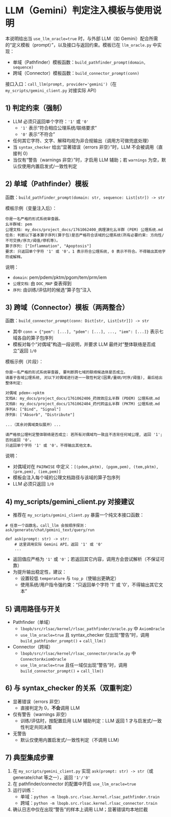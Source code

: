 # LLM（Gemini）判定注入模板与使用说明

本说明给出当 `use_llm_oracle=true` 时，与外部 LLM（如 Gemini）配合所需的“定义模板（prompt）”，以及接口与返回约束。模板已在 `llm_oracle.py` 中实现：

- 单域（Pathfinder）模板函数：`build_pathfinder_prompt(domain, sequence)`
- 跨域（Connector）模板函数：`build_connector_prompt(conn)`

接口入口：`call_llm(prompt, provider='gemini')`（在 `my_scripts/gemini_client.py` 对接实际 API）

## 1) 判定约束（强制）

- LLM 必须只返回单个字符：`'1'` 或 `'0'`
  - `'1'` 表示“符合相应公理系统/联络要求”
  - `'0'` 表示“不符合”
- 任何其它字符、文字、解释均视为非合规输出（调用方可做兜底处理）
- 当 `syntax_checker` 给出“显著错误（errors 非空）”时，LLM 不会被调用（直接判 0）
- 当仅有“警告（warnings 非空）”时，才启用 LLM 辅助；若 `warnings` 为空，默认仅使用内置启发式/一致性判定

## 2) 单域（Pathfinder）模板

函数：`build_pathfinder_prompt(domain: str, sequence: List[str]) -> str`

模板示例（变量注入后）：

```
你是一名严格的形式系统审查器。
幺半群域: pem
公理文档: my_docs/project_docs/1761062400_病理演化幺半群 (PEM) 公理系统.md
任务: 判断以下基本算子序列(算子包)是否严格符合该域的公理系统(所有必要约束: 方向性/不可交换/序次/阈值/停机等)。
算子序列: ["Inflammation", "Apoptosis"]
要求: 只返回单个字符 '1' 或 '0'。1 表示符合公理系统, 0 表示不符合。不得输出其他字符或解释。
```

说明：
- `domain`: pem/pdem/pktm/pgom/tem/prm/iem
- `公理文档`: 由 `DOC_MAP` 查表得到
- `序列`: 由训练/评估时的候选“算子包”注入

## 3) 跨域（Connector）模板（两两整合）

函数：`build_connector_prompt(conn: Dict[str, List[str]]) -> str`

- 其中 `conn = {"pem": [...], "pdem": [...], ..., "iem": [...]}` 表示七域各自的算子包序列
- 模板对每个“对偶域”构造一段说明，并要求 LLM 最终对“整体联络是否成立”返回 `1/0`

模板示例（片段）：

```
你是一名严格的形式系统审查器, 要判断跨七域的联络候选体是否成立。
请基于各域公理系统, 对以下对偶域进行逐一一致性判定(因果/量纲/时序/阈值), 最后给出整体判定: 

对偶域 pdem<->pktm
文档A: my_docs/project_docs/1761062406_药效效应幺半群 (PDEM) 公理系统.md
文档B: my_docs/project_docs/1761062404_药代转运幺半群 (PKTM) 公理系统.md
序列A: ["Bind", "Signal"]
序列B: ["Absorb", "Distribute"]

...（其余对偶域类似展开）...

请严格依公理判定整体联络是否成立: 若所有对偶域均一致且不违背任何域公理, 返回 '1'; 否则返回 '0'。
只返回单个字符 '1' 或 '0'。不得输出其他文本。
```

说明：
- 对偶域对在 `PAIRWISE` 中定义：`[(pdem,pktm), (pgom,pem), (tem,pktm), (prm,pem), (iem,pem)]`
- 模板会注入每个域的公理文档路径与该域的算子包序列
- LLM 必须只返回 `1/0`

## 4) my_scripts/gemini_client.py 对接建议

- 推荐在 `my_scripts/gemini_client.py` 暴露一个纯文本接口函数：

```
# 任意一个函数名，call_llm 会按顺序探测：ask/generate/chat/gemini_text/query/run

def ask(prompt: str) -> str:
    # 这里调用实际 Gemini API，返回 '1' 或 '0'
    ...
```

- 返回值应严格为 `'1'` 或 `'0'`；若返回其它内容，调用方会尝试解析（不保证可靠）
- 为提升输出稳定性，建议：
  - 设置较低 `temperature` 与 `top_p`（使输出更确定）
  - 使用系统/用户指令强约束：“只返回单个字符 '1' 或 '0'，不得输出其它文本”

## 5) 调用路径与开关

- Pathfinder（单域）
  - `lbopb/src/rlsac/kernel/rlsac_pathfinder/oracle.py` 中 `AxiomOracle`
  - `use_llm_oracle=true` 且 syntax_checker 仅出现“警告”时，调用 `build_pathfinder_prompt()` + `call_llm()`
- Connector（跨域）
  - `lbopb/src/rlsac/kernel/rlsac_connector/oracle.py` 中 `ConnectorAxiomOracle`
  - `use_llm_oracle=true` 且任一域仅出现“警告”时，调用 `build_connector_prompt()` + `call_llm()`

## 6) 与 syntax_checker 的关系（双重判定）

- 显著错误（errors 非空）
  - 直接判定为 0，**不会**调用 LLM
- 仅有警告（warnings 非空）
  - 训练/评估时，按配置启用 LLM 辅助判定：LLM 返回 1 才与启发式/一致性判定共同决策
- 无警告
  - 默认仅使用内置启发式/一致性判定（不调用 LLM）

## 7) 典型集成步骤

1. 在 `my_scripts/gemini_client.py` 实现 `ask(prompt: str) -> str`（或 generate/chat 等之一），返回 `'1'/'0'`
2. 在 pathfinder/connector 的配置中开启 `use_llm_oracle=true`
3. 运行训练：
   - 单域：`python -m lbopb.src.rlsac.kernel.rlsac_pathfinder.train`
   - 跨域：`python -m lbopb.src.rlsac.kernel.rlsac_connector.train`
4. 确认日志中仅在出现“警告”的样本上调用 LLM；显著错误均本地拦截
